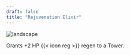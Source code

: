 ```yaml
---
draft: false
title: "Rejuvenation Elixir"
---
```


![landscape](/images/towers/towerS_28.png)

Grants +2 HP {{< icon reg >}} regen to a Tower.